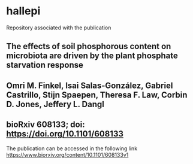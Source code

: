 # hallepi
Repository associated with the publication

## The effects of soil phosphorous content on microbiota are driven by the plant phosphate starvation response
## Omri M. Finkel, Isai Salas-González, Gabriel Castrillo, Stijn Spaepen, Theresa F. Law, Corbin D. Jones, Jeffery L. Dangl
## bioRxiv 608133; doi: https://doi.org/10.1101/608133

The publication can be accessed in the following link https://www.biorxiv.org/content/10.1101/608133v1

